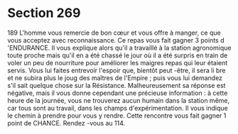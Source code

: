 # Section 269

189
L'homme vous remercie de bon cœur et vous offre à manger, ce
que vous acceptez avec reconnaissance. Ce repas vous fait gagner
3 points d 'ENDURANCE.  Il vous explique alors qu'il a travaillé
à la station agronomique toute proche mais qu'il en a été chassé
le jour où il a été surpris en train de voler un peu de nourriture
pour améliorer les maigres repas qui leur étaient servis. Vous lui
faites entrevoir l'espoir que, bientôt peut -être, il sera li bre et ne
subira plus le joug des maîtres de l'Empire ; puis vous lui
demandez s'il sait quelque chose sur la Résistance.
Malheureusement sa réponse est négative, mais il vous donne
cependant une précieuse information : à cette heure de la
journée, vous ne  trouverez aucun humain dans la station même,
car tous sont au travail, dans les champs d'expérimentation. Il
vous indique le chemin à prendre pour vous y rendre. Cette
rencontre vous fait gagner  1 point de  CHANCE. Rendez -vous au
114.